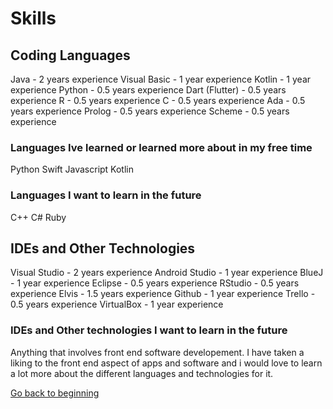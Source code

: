 # Skills

## Coding Languages

Java - 2 years experience
Visual Basic - 1 year experience
Kotlin - 1 year experience 
Python - 0.5 years experience
Dart (Flutter) - 0.5 years experience
R - 0.5 years experience
C - 0.5 years experience
Ada - 0.5 years experience
Prolog - 0.5 years experience
Scheme - 0.5 years experience

### Languages Ive learned or learned more about in my free time

Python
Swift
Javascript
Kotlin

### Languages I want to learn in the future

C++
C#
Ruby

## IDEs and Other Technologies

Visual Studio - 2 years experience
Android Studio - 1 year experience
BlueJ - 1 year experience
Eclipse - 0.5 years experience
RStudio - 0.5 years experience
Elvis - 1.5 years experience
Github - 1 year experience
Trello - 0.5 years experience
VirtualBox - 1 year experience

### IDEs and Other technologies I want to learn in the future

Anything that involves front end software developement. I have taken a liking to the front end aspect of apps and software and i would love to learn a lot more about the different languages and technologies for it.

<a href="./educationemployment">Go back to beginning</a>
